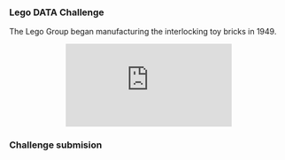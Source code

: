 

### Lego DATA Challenge 
The Lego Group began manufacturing the interlocking toy bricks in 1949. 

<p align="center"> 
  <iframe src="https://www.youtube.com/embed/zCXMx7RcZ5I" frameborder="0" allow="accelerometer; autoplay; encrypted-media; gyroscope; picture-in-picture" allowfullscreen class="frame"></iframe> </p>

### Challenge submision

